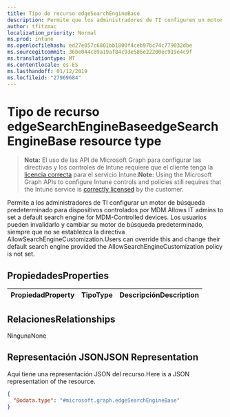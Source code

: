 ```yaml
---
title: Tipo de recurso edgeSearchEngineBase
description: Permite que los administradores de TI configuren un motor de búsqueda predeterminado para dispositivos controlados por MDM. Los usuarios pueden invalidarla y cambiar su motor de búsqueda predeterminado, siempre que no se establezca la directiva AllowSearchEngineCustomization.
author: tfitzmac
localization_priority: Normal
ms.prod: intune
ms.openlocfilehash: ed27e057c6801bb1800f4ceb97bc74c779032dbe
ms.sourcegitcommit: 36be044c89a19af84c93e586e22200ec919e4c9f
ms.translationtype: MT
ms.contentlocale: es-ES
ms.lasthandoff: 01/12/2019
ms.locfileid: "27969684"
---
```

# <a name="edgesearchenginebase-resource-type"></a><span data-ttu-id="53d5e-104">Tipo de recurso edgeSearchEngineBase</span><span class="sxs-lookup"><span data-stu-id="53d5e-104">edgeSearchEngineBase resource type</span></span>

> <span data-ttu-id="53d5e-105">**Nota:** El uso de las API de Microsoft Graph para configurar las directivas y los controles de Intune requiere que el cliente tenga la [licencia correcta](https://go.microsoft.com/fwlink/?linkid=839381) para el servicio Intune.</span><span class="sxs-lookup"><span data-stu-id="53d5e-105">**Note:** Using the Microsoft Graph APIs to configure Intune controls and policies still requires that the Intune service is [correctly licensed](https://go.microsoft.com/fwlink/?linkid=839381) by the customer.</span></span>

<span data-ttu-id="53d5e-106">Permite a los administradores de TI configurar un motor de búsqueda predeterminado para dispositivos controlados por MDM.</span><span class="sxs-lookup"><span data-stu-id="53d5e-106">Allows IT admins to set a default search engine for MDM-Controlled devices.</span></span> <span data-ttu-id="53d5e-107">Los usuarios pueden invalidarlo y cambiar su motor de búsqueda predeterminado, siempre que no se establezca la directiva AllowSearchEngineCustomization.</span><span class="sxs-lookup"><span data-stu-id="53d5e-107">Users can override this and change their default search engine provided the AllowSearchEngineCustomization policy is not set.</span></span>
## <a name="properties"></a><span data-ttu-id="53d5e-108">Propiedades</span><span class="sxs-lookup"><span data-stu-id="53d5e-108">Properties</span></span>
|<span data-ttu-id="53d5e-109">Propiedad</span><span class="sxs-lookup"><span data-stu-id="53d5e-109">Property</span></span>|<span data-ttu-id="53d5e-110">Tipo</span><span class="sxs-lookup"><span data-stu-id="53d5e-110">Type</span></span>|<span data-ttu-id="53d5e-111">Descripción</span><span class="sxs-lookup"><span data-stu-id="53d5e-111">Description</span></span>|
|:---|:---|:---|

## <a name="relationships"></a><span data-ttu-id="53d5e-112">Relaciones</span><span class="sxs-lookup"><span data-stu-id="53d5e-112">Relationships</span></span>
<span data-ttu-id="53d5e-113">Ninguna</span><span class="sxs-lookup"><span data-stu-id="53d5e-113">None</span></span>
## <a name="json-representation"></a><span data-ttu-id="53d5e-114">Representación JSON</span><span class="sxs-lookup"><span data-stu-id="53d5e-114">JSON Representation</span></span>
<span data-ttu-id="53d5e-115">Aquí tiene una representación JSON del recurso.</span><span class="sxs-lookup"><span data-stu-id="53d5e-115">Here is a JSON representation of the resource.</span></span>
<!-- {
  "blockType": "resource",
  "@odata.type": "microsoft.graph.edgeSearchEngineBase"
}
-->
``` json
{
  "@odata.type": "#microsoft.graph.edgeSearchEngineBase"
}
```



